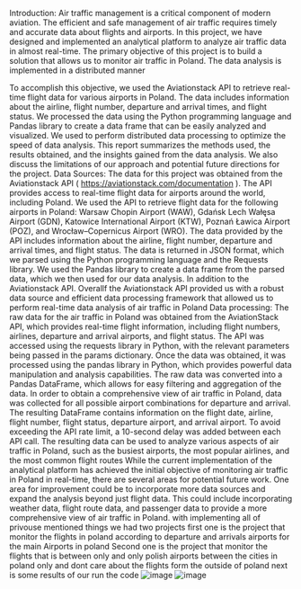 Introduction:
Air traffic management is a critical component of modern aviation. The efficient and safe 
management of air traffic requires timely and accurate data about flights and airports. In this 
project, we have designed and implemented an analytical platform to analyze air traffic data 
in almost real-time. The primary objective of this project is to build a solution that allows us 
to monitor air traffic in Poland. The data analysis is implemented in a distributed manner 

To accomplish this objective, we used the Aviationstack API to retrieve real-time flight data 
for various airports in Poland. The data includes information about the airline, flight number, 
departure and arrival times, and flight status. We processed the data using the Python 
programming language and Pandas library to create a data frame that can be easily analyzed 
and visualized. We used  to perform distributed data processing to optimize the speed of 
data analysis.
This report summarizes the methods used, the results obtained, and the insights gained from 
the data analysis. We also discuss the limitations of our approach and potential future 
directions for the project.
Data Sources:
The data for this project was obtained from the Aviationstack API 
( https://aviationstack.com/documentation ). The API provides access to real-time flight data 
for airports around the world, including Poland. We used the API to retrieve flight data for the 
following airports in Poland: Warsaw Chopin Airport (WAW), Gdańsk Lech Wałęsa Airport 
(GDN), Katowice International Airport (KTW), Poznań Ławica Airport (POZ), and 
Wrocław–Copernicus Airport (WRO).
The data provided by the API includes information about the airline, flight number, departure 
and arrival times, and flight status. The data is returned in JSON format, which we parsed 
using the Python programming language and the Requests library. We used the Pandas library 
to create a data frame from the parsed data, which we then used for our data analysis.
In addition to the Aviationstack API.
Overallf the Aviationstack API provided us with a robust data 
source and efficient data processing framework that allowed us to perform real-time data 
analysis of air traffic in Poland
Data processing:
The raw data for the air traffic in Poland was obtained from the AviationStack API, which 
provides real-time flight information, including flight numbers, airlines, departure and arrival 
airports, and flight status. The API was accessed using the requests library in Python, with the 
relevant parameters being passed in the params dictionary.
Once the data was obtained, it was processed using the pandas library in Python, which 
provides powerful data manipulation and analysis capabilities. The raw data was converted 
into a Pandas DataFrame, which allows for easy filtering and aggregation of the data.
In order to obtain a comprehensive view of air traffic in Poland, data was collected for all 
possible airport combinations for departure and arrival. The resulting DataFrame contains 
information on the flight date, airline, flight number, flight status, departure airport, and 
arrival airport.
To avoid exceeding the API rate limit, a 10-second delay was added between each API call.
The resulting data can be used to analyze various aspects of air traffic in Poland, such as the 
busiest airports, the most popular airlines, and the most common flight routes
While the current implementation of the analytical platform has achieved the initial objective 
of monitoring air traffic in Poland in real-time, there are several areas for potential future 
work.
One area for improvement could be to incorporate more data sources and expand the analysis 
beyond just flight data. This could include incorporating weather data, flight route data, and 
passenger data to provide a more comprehensive view of air traffic in Poland.
with implementing all of privouse mentioned things we had two projects 
first one is the project that monitor the flights in poland according to departure and arrivals airports for the main Airports in poland 
Second one is the project that monitor the flights that is between only and only polish airports between the cities in poland only and dont care about the flights form the outside of poland 
next is some results of our run the code 
![image](https://user-images.githubusercontent.com/115592344/219494305-d8508fbf-2ad6-4240-93f5-be09cbd371f5.png)
![image](https://user-images.githubusercontent.com/115592344/219494426-1c0b952c-efde-4278-acc2-62d419389bba.png)
